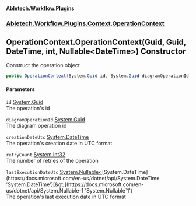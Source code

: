#### [Abletech.Workflow.Plugins](index.md 'index')
### [Abletech.Workflow.Plugins.Context](Abletech_Workflow_Plugins_Context.md 'Abletech.Workflow.Plugins.Context').[OperationContext](OperationContext.md 'Abletech.Workflow.Plugins.Context.OperationContext')
## OperationContext.OperationContext(Guid, Guid, DateTime, int, Nullable&lt;DateTime&gt;) Constructor
Construct the operation object  
```csharp
public OperationContext(System.Guid id, System.Guid diagramOperationId, System.DateTime creationDateUtc, int retryCount, System.Nullable<System.DateTime> lastExecutionDateUtc);
```
#### Parameters
<a name='Abletech_Workflow_Plugins_Context_OperationContext_OperationContext(System_Guid_System_Guid_System_DateTime_int_System_Nullable_System_DateTime_)_id'></a>
`id` [System.Guid](https://docs.microsoft.com/en-us/dotnet/api/System.Guid 'System.Guid')  
The operation's id
  
<a name='Abletech_Workflow_Plugins_Context_OperationContext_OperationContext(System_Guid_System_Guid_System_DateTime_int_System_Nullable_System_DateTime_)_diagramOperationId'></a>
`diagramOperationId` [System.Guid](https://docs.microsoft.com/en-us/dotnet/api/System.Guid 'System.Guid')  
The diagram operation id
  
<a name='Abletech_Workflow_Plugins_Context_OperationContext_OperationContext(System_Guid_System_Guid_System_DateTime_int_System_Nullable_System_DateTime_)_creationDateUtc'></a>
`creationDateUtc` [System.DateTime](https://docs.microsoft.com/en-us/dotnet/api/System.DateTime 'System.DateTime')  
The operation's creation date in UTC format
  
<a name='Abletech_Workflow_Plugins_Context_OperationContext_OperationContext(System_Guid_System_Guid_System_DateTime_int_System_Nullable_System_DateTime_)_retryCount'></a>
`retryCount` [System.Int32](https://docs.microsoft.com/en-us/dotnet/api/System.Int32 'System.Int32')  
The number of retries of the operation
  
<a name='Abletech_Workflow_Plugins_Context_OperationContext_OperationContext(System_Guid_System_Guid_System_DateTime_int_System_Nullable_System_DateTime_)_lastExecutionDateUtc'></a>
`lastExecutionDateUtc` [System.Nullable&lt;](https://docs.microsoft.com/en-us/dotnet/api/System.Nullable-1 'System.Nullable`1')[System.DateTime](https://docs.microsoft.com/en-us/dotnet/api/System.DateTime 'System.DateTime')[&gt;](https://docs.microsoft.com/en-us/dotnet/api/System.Nullable-1 'System.Nullable`1')  
The operation's last execution date in UTC format
  
